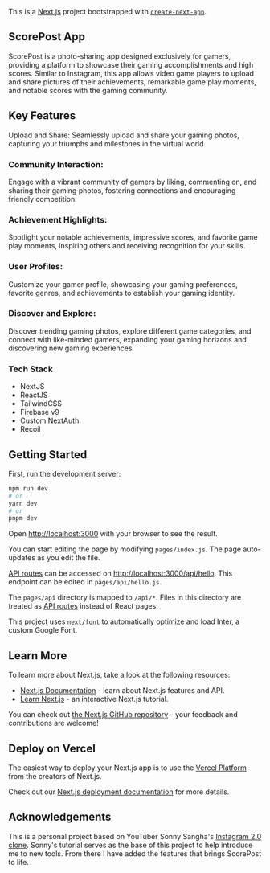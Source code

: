 This is a [Next.js](https://nextjs.org/) project bootstrapped with [`create-next-app`](https://github.com/vercel/next.js/tree/canary/packages/create-next-app).

## ScorePost App
ScorePost is a photo-sharing app designed exclusively for gamers, providing a platform to showcase their gaming accomplishments and high scores. Similar to Instagram, this app allows video game players to upload and share pictures of their achievements, remarkable game play moments, and notable scores with the gaming community.

## Key Features
Upload and Share: Seamlessly upload and share your gaming photos, capturing your triumphs and milestones in the virtual world.

### Community Interaction:
Engage with a vibrant community of gamers by liking, commenting on, and sharing their gaming photos, fostering connections and encouraging friendly competition.

### Achievement Highlights:
Spotlight your notable achievements, impressive scores, and favorite game play moments, inspiring others and receiving recognition for your skills.

### User Profiles:
Customize your gamer profile, showcasing your gaming preferences, favorite genres, and achievements to establish your gaming identity.

### Discover and Explore:
Discover trending gaming photos, explore different game categories, and connect with like-minded gamers, expanding your gaming horizons and discovering new gaming experiences.

### Tech Stack
- NextJS
- ReactJS
- TailwindCSS
- Firebase v9
- Custom NextAuth
- Recoil


## Getting Started

First, run the development server:

```bash
npm run dev
# or
yarn dev
# or
pnpm dev
```

Open [http://localhost:3000](http://localhost:3000) with your browser to see the result.

You can start editing the page by modifying `pages/index.js`. The page auto-updates as you edit the file.

[API routes](https://nextjs.org/docs/api-routes/introduction) can be accessed on [http://localhost:3000/api/hello](http://localhost:3000/api/hello). This endpoint can be edited in `pages/api/hello.js`.

The `pages/api` directory is mapped to `/api/*`. Files in this directory are treated as [API routes](https://nextjs.org/docs/api-routes/introduction) instead of React pages.

This project uses [`next/font`](https://nextjs.org/docs/basic-features/font-optimization) to automatically optimize and load Inter, a custom Google Font.

## Learn More

To learn more about Next.js, take a look at the following resources:

- [Next.js Documentation](https://nextjs.org/docs) - learn about Next.js features and API.
- [Learn Next.js](https://nextjs.org/learn) - an interactive Next.js tutorial.

You can check out [the Next.js GitHub repository](https://github.com/vercel/next.js/) - your feedback and contributions are welcome!

## Deploy on Vercel

The easiest way to deploy your Next.js app is to use the [Vercel Platform](https://vercel.com/new?utm_medium=default-template&filter=next.js&utm_source=create-next-app&utm_campaign=create-next-app-readme) from the creators of Next.js.

Check out our [Next.js deployment documentation](https://nextjs.org/docs/deployment) for more details.

## Acknowledgements
This is a personal project based on YouTuber Sonny Sangha's [Instagram 2.0 clone](https://www.youtube.com/watch?v=a6Xs2Ir40OI&ab_channel=SonnySangha). Sonny's tutorial serves as the base of this project to help introduce me to new tools. From there I have added the features that brings ScorePost to life.